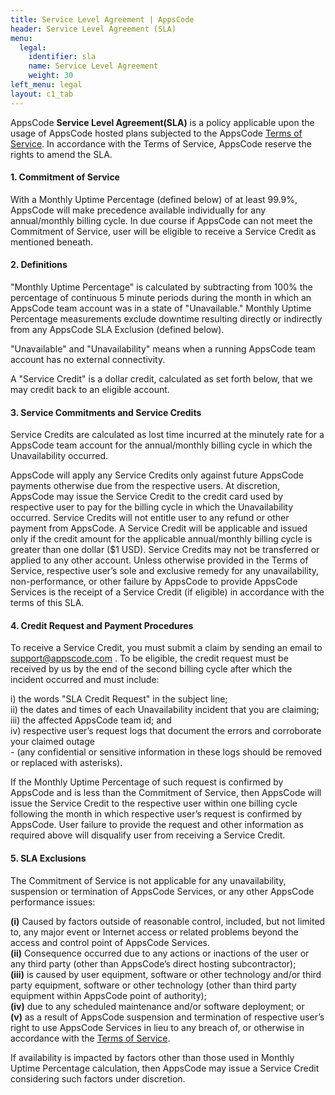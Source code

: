 ```yaml
---
title: Service Level Agreement | AppsCode
header: Service Level Agreement (SLA)
menu:
  legal:
    identifier: sla
    name: Service Level Agreement
    weight: 30
left_menu: legal
layout: c1_tab
---
```


AppsCode **Service Level Agreement(SLA)** is a policy applicable upon the usage of AppsCode hosted plans subjected to the AppsCode [Terms of Service](/legal/tos/). In accordance with the Terms of Service, AppsCode reserve the rights to amend the SLA. 


#### 1. Commitment of Service

With a Monthly Uptime Percentage (defined below) of at least 99.9%, AppsCode will
make precedence available individually for any annual/monthly billing cycle.
In due course if AppsCode can not meet the Commitment of Service, user will be eligible
to receive a Service Credit as mentioned beneath.


#### 2. Definitions

"Monthly Uptime Percentage" is calculated by subtracting from 100% the percentage of continuous 5 minute periods during the month in which an AppsCode team account was in a state of "Unavailable." Monthly Uptime Percentage measurements exclude downtime resulting directly or indirectly from any AppsCode SLA Exclusion (defined below).

"Unavailable" and "Unavailability" means when a running AppsCode team account has no external connectivity.

A "Service Credit" is a dollar credit, calculated as set forth below, that we may credit back to an eligible account.


#### 3. Service Commitments and Service Credits

Service Credits are calculated as lost time incurred at the minutely rate for a AppsCode team account for
the annual/monthly billing cycle in which the Unavailability occurred.

AppsCode will apply any Service Credits only against future AppsCode payments
otherwise due from the respective users. At discretion, AppsCode may issue the Service
Credit to the credit card used by respective user to pay for the billing cycle in which the
Unavailability occurred. Service Credits will not entitle user to any refund or other
payment from AppsCode. A Service Credit will be applicable and issued only if the credit
amount for the applicable annual/monthly billing cycle is greater than one dollar 
($1 USD). Service Credits may not be transferred or applied to any other account.
Unless otherwise provided in the Terms of Service, respective user’s sole and
exclusive remedy for any unavailability, non-performance, or other failure by AppsCode
to provide AppsCode Services is the receipt of a Service Credit (if eligible) in accordance
with the terms of this SLA.


#### 4.	Credit Request and Payment Procedures

To receive a Service Credit, you must submit a claim by sending an email to
<support@appscode.com> . To be eligible, the credit request must be received by us
by the end of the second billing cycle after which the incident occurred and must include:	 

i)    the words "SLA Credit Request" in the subject line;<br>
ii)   the dates and times of each Unavailability incident that you are claiming;<br>
iii)  the affected AppsCode team id; and<br>
iv)   respective user’s request logs that document the errors and corroborate your
claimed outage<br> 
      - (any confidential or sensitive information in these logs should be
removed or replaced with asterisks).

If the Monthly Uptime Percentage of such request is confirmed by AppsCode and is less than the Commitment of Service, then AppsCode will issue the Service Credit to the respective user within one billing cycle following the month in which respective user’s request is confirmed by AppsCode. User failure to provide the request and other information as required above will disqualify user from receiving a Service Credit.


#### 5.	SLA Exclusions
	
The Commitment of Service is not applicable for any unavailability, suspension or
termination of AppsCode Services, or any other AppsCode performance issues: 

**(i)** Caused by factors outside of reasonable control, included, but not limited to, any
major event or Internet access or related problems beyond the access and control 
point of  AppsCode Services.  
**(ii)** Consequence occurred due to any actions or inactions of the user or any third party
(other than AppsCode’s direct hosting subcontractor);   
**(iii)** is caused by user equipment, software or other technology and/or third party
equipment, software or other technology (other than third party equipment within
AppsCode point of authority);  
**(iv)** due to any scheduled maintenance and/or software deployment; or   
**(v)** as a result of AppsCode suspension and termination of respective user’s right to use
AppsCode Services in lieu to any breach of, or otherwise in accordance with the [Terms of Service](/legal/tos/).  

If availability is impacted by factors
other than those used in Monthly Uptime Percentage calculation, then AppsCode may
issue a Service Credit considering such factors under discretion.
